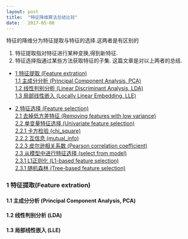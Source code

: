 ```yaml
---
layout: post
title:  "特征降维算法总结比较"
date:   2017-05-08
---
```


特征的降维分为特征提取与特征的选择.这两者是有区别的
1. 特征提取指对特征进行某种变换,得到新特征.
2. 特征选择指通过某些方法获取特征的子集.
这篇文章是对以上两者的总结.
* [1 特征提取 (Feature extration)](#1)
<br>[1.1 主成分分析 (Principal Component Analysis, PCA)](#1.1)
<br>[1.2 线性判别分析 (Linear Discriminant Analysis, LDA)](#1.2)
<br>[1.3 局部线性嵌入 (Locally Linear Embedding, LLE)](#1.3)

* [2 特征选择 (Feature selection)](#2)
<br>[2.1 去掉低方差特征 (Removing features with low variance)](#2.1)
<br>[2.2 单变量特征选择 (Univariate feature selection)](#2.2)
<br>	[2.2.1 卡方检验 (chi_square)](#2.2.1)
<br>	[2.2.2 互信息 (mutual_info)](#2.2.2)
<br>	[2.2.3 皮尔逊相关系数 (Pearson correlation coefficient)](#2.2.3)
<br>[2.3 从模型中进行特征选择 (select from model)](#2.3)
<br>	[2.3.1 L1正则化 (L1-based feature selection)](#2.3.1)
<br>	[2.3.1 随机森林 (Tree-based feature selection)](#2.3.2)





<h3 id="1">1 特征提取(Feature extration)</h3>

<h4 id="1.1">1.1 主成分分析 (Principal Component Analysis, PCA)</h4>

<h4 id="1.2">1.2 线性判别分析 (LDA)</h4>

<h4 id="1.3">1.3 局部线性嵌入 (LLE)</h4>

